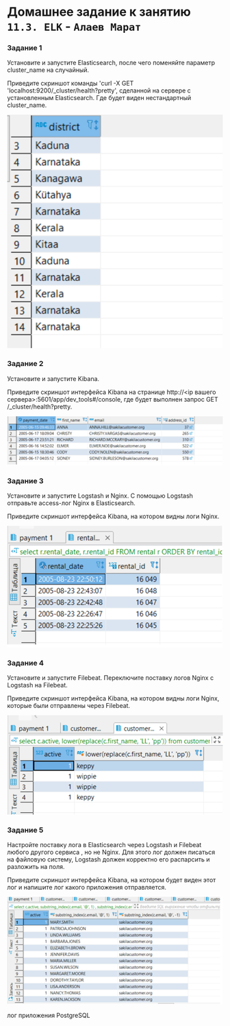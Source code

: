 # Домашнее задание к занятию `11.3. ELK` - `Алаев Марат`


### Задание 1

Установите и запустите Elasticsearch, после чего поменяйте параметр cluster_name на случайный.

Приведите скриншот команды 'curl -X GET 'localhost:9200/_cluster/health?pretty', сделанной на сервере с установленным Elasticsearch. Где будет виден нестандартный cluster_name.

![Cкриншот](https://github.com/MaratAlaev/gitlab-hw/blob/11.3_ELK/img/1-1.png)


### Задание 2

Установите и запустите Kibana.

Приведите скриншот интерфейса Kibana на странице http://<ip вашего сервера>:5601/app/dev_tools#/console, где будет выполнен запрос GET /_cluster/health?pretty.
  
![Cкриншот](https://github.com/MaratAlaev/gitlab-hw/blob/11.3_ELK/img/2-1.png)



### Задание 3

Установите и запустите Logstash и Nginx. С помощью Logstash отправьте access-лог Nginx в Elasticsearch.

Приведите скриншот интерфейса Kibana, на котором видны логи Nginx.

![Cкриншот 1](https://github.com/MaratAlaev/gitlab-hw/blob/11.3_ELK/img/3-1.png)


### Задание 4

Установите и запустите Filebeat. Переключите поставку логов Nginx с Logstash на Filebeat.

Приведите скриншот интерфейса Kibana, на котором видны логи Nginx, которые были отправлены через Filebeat.

![Cкриншот 1](https://github.com/MaratAlaev/gitlab-hw/blob/11.3_ELK/img/4-1.png)


### Задание 5

Настройте поставку лога в Elasticsearch через Logstash и Filebeat любого другого сервиса , но не Nginx. Для этого лог должен писаться на файловую систему, Logstash должен корректно его распарсить и разложить на поля.

Приведите скриншот интерфейса Kibana, на котором будет виден этот лог и напишите лог какого приложения отправляется.

![Cкриншот 1](https://github.com/MaratAlaev/gitlab-hw/blob/11.3_ELK/img/5-1.png)


лог приложения PostgreSQL


  
